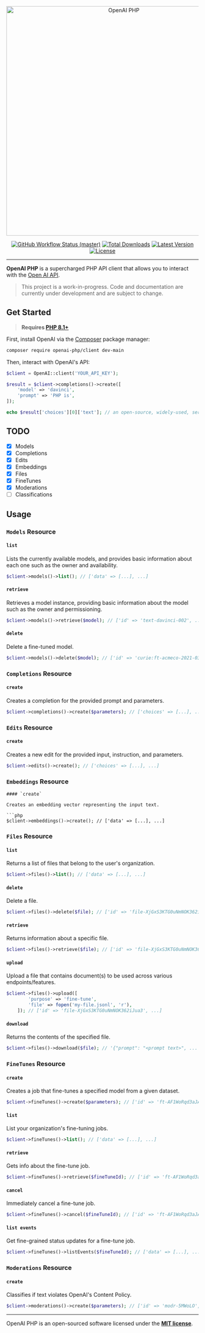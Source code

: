 <p align="center">
    <img src="https://raw.githubusercontent.com/openai-php/client/main/art/example.png" width="600" alt="OpenAI PHP">
    <p align="center">
        <a href="https://github.com/openai-php/client/actions"><img alt="GitHub Workflow Status (master)" src="https://img.shields.io/github/workflow/status/openai-php/client/Tests/main"></a>
        <a href="https://packagist.org/packages/openai-php/client"><img alt="Total Downloads" src="https://img.shields.io/packagist/dt/openai-php/client"></a>
        <a href="https://packagist.org/packages/openai-php/client"><img alt="Latest Version" src="https://img.shields.io/packagist/v/openai-php/client"></a>
        <a href="https://packagist.org/packages/openai-php/client"><img alt="License" src="https://img.shields.io/github/license/openai-php/client"></a>
    </p>
</p>

------
**OpenAI PHP** is a supercharged PHP API client that allows you to interact with the [Open AI API](https://beta.openai.com/docs/api-reference/introduction).

> This project is a work-in-progress. Code and documentation are currently under development and are subject to change.

## Get Started

> **Requires [PHP 8.1+](https://php.net/releases/)**

First, install OpenAI via the [Composer](https://getcomposer.org/) package manager:

```bash
composer require openai-php/client dev-main
```

Then, interact with OpenAI's API:

```php
$client = OpenAI::client('YOUR_API_KEY');

$result = $client->completions()->create([
    'model' => 'davinci',
    'prompt' => 'PHP is',
]);

echo $result['choices'][0]['text']; // an open-source, widely-used, server-side scripting language.
```

## TODO



- [x] Models
- [x] Completions
- [x] Edits
- [x] Embeddings
- [x] Files
- [x] FineTunes
- [x] Moderations
- [ ] Classifications

## Usage

### `Models` Resource

#### `list`

Lists the currently available models, and provides basic information about each one such as the owner and availability.

```php
$client->models()->list(); // ['data' => [...], ...]
```

#### `retrieve`

Retrieves a model instance, providing basic information about the model such as the owner and permissioning.

```php
$client->models()->retrieve($model); // ['id' => 'text-davinci-002', ...]
```

#### `delete`

Delete a fine-tuned model.

```php
$client->models()->delete($model); // ['id' => 'curie:ft-acmeco-2021-03-03-21-44-20', ...]
```

### `Completions` Resource

#### `create`

Creates a completion for the provided prompt and parameters.

```php
$client->completions()->create($parameters); // ['choices' => [...], ...]
```

### `Edits` Resource

#### `create`

Creates a new edit for the provided input, instruction, and parameters.

```php
$client->edits()->create(); // ['choices' => [...], ...]
```

### `Embeddings` Resource
````
#### `create`

Creates an embedding vector representing the input text.

```php
$client->embeddings()->create(); // ['data' => [...], ...]
```````

### `Files` Resource

#### `list`

Returns a list of files that belong to the user's organization.

```php
$client->files()->list(); // ['data' => [...], ...]
```

#### `delete`

Delete a file.

```php
$client->files()->delete($file); // ['id' => 'file-XjGxS3KTG0uNmNOK362iJua3', ...]
```

#### `retrieve`

Returns information about a specific file.

```php
$client->files()->retrieve($file); // ['id' => 'file-XjGxS3KTG0uNmNOK362iJua3', ...]
```

#### `upload`

Upload a file that contains document(s) to be used across various endpoints/features.

```php
$client->files()->upload([
        'purpose' => 'fine-tune',
        'file' => fopen('my-file.jsonl', 'r'),
    ]); // ['id' => 'file-XjGxS3KTG0uNmNOK362iJua3', ...]
```

#### `download`

Returns the contents of the specified file.

```php
$client->files()->download($file); // '{"prompt": "<prompt text>", ...'
```

### `FineTunes` Resource

#### `create`

Creates a job that fine-tunes a specified model from a given dataset.

```php
$client->fineTunes()->create($parameters); // ['id' => 'ft-AF1WoRqd3aJAHsqc9NY7iL8F', ...]
```

#### `list`

List your organization's fine-tuning jobs.

```php
$client->fineTunes()->list(); // ['data' => [...], ...]
```

#### `retrieve`

Gets info about the fine-tune job.

```php
$client->fineTunes()->retrieve($fineTuneId); // ['id' => 'ft-AF1WoRqd3aJAHsqc9NY7iL8F', ...]
```

#### `cancel`

Immediately cancel a fine-tune job.

```php
$client->fineTunes()->cancel($fineTuneId); // ['id' => 'ft-AF1WoRqd3aJAHsqc9NY7iL8F', ...]
```

#### `list events`

Get fine-grained status updates for a fine-tune job.

```php
$client->fineTunes()->listEvents($fineTuneId); // ['data' => [...], ...]
```

### `Moderations` Resource

#### `create`

Classifies if text violates OpenAI's Content Policy.

```php
$client->moderations()->create($parameters); // ['id' => 'modr-5MWoLO', ...]
```


---

OpenAI PHP is an open-sourced software licensed under the **[MIT license](https://opensource.org/licenses/MIT)**.
